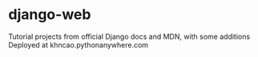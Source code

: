 # django-web
 
Tutorial projects from official Django docs and MDN, with some additions
Deployed at khncao.pythonanywhere.com
